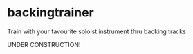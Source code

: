# backingtrainer
Train with your favourite soloist instrument thru backing tracks

UNDER CONSTRUCTION!
